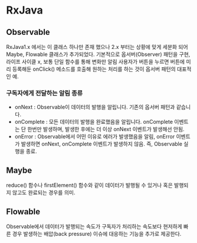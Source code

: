 # RxJava

## Observable
RxJava1.x 에서는 이 클래스 하나만 존재 했으나 2.x 부터는 상황에 맞게 세분화 되어 Maybe, Flowable 클래스가 추가되었다.
기본적으로 옵서버(Observer) 패턴을 구현, 라이프 사이클 x, 보통 단일 함수를 통해 변화만 알림
사용자가 버튼을 누르면 버튼에 미리 등록해둔 onClick() 메소드를 호출해 원하는 처리를 하는 것이 옵서버 패턴의 대표적인 예.

### 구독자에게 전달하는 알림 종류
- onNext : Observable이 데이터의 발행을 알립니다. 기존의 옵서버 패턴과 같습니다.
- onComplete : 모든 데이터의 발행을 완료했음을 알립니다. onComplete 이벤트는 단 한번만 발생하며, 발생한 후에는 더 이상 onNext 이벤트가 발생해선 안됨.
- onError : Observable에서 어떤 이유로 에러가 발생했음을 알림, onError 이벤트가 발생하면 onNext, onComplete 이벤트가 발생하지 않음. 즉, Observable 실행을 종료.

## Maybe
reduce() 함수나 firstElement() 함수와 같이 데이터가 발행될 수 있거나 혹은 발행되지 않고도 완료되는 경우를 의미.

## Flowable
Observable에서 데이터가 발행되는 속도가 구독자가 처리하는 속도보다 현저하게 빠른 경우 발생하는 배압(back pressure) 이슈에 대응하는 기능을 추가로 제공한다.